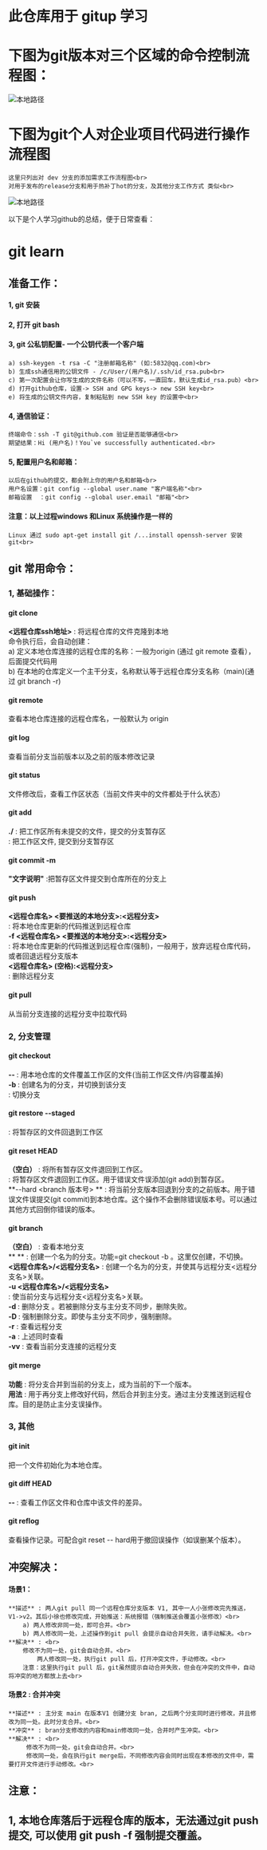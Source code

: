 # 此仓库用于 gitup 学习

# 下图为git版本对三个区域的命令控制流程图：
![本地路径](./picture/flow_chart.png "md图片插入")

# 下图为git个人对企业项目代码进行操作流程图
	这里只列出对 dev 分支的添加需求工作流程图<br>
	对用于发布的release分支和用于热补丁hot的分支，及其他分支工作方式 类似<br>
![本地路径](./picture/branch_management_chart.png "md图片插入")


以下是个人学习github的总结，便于日常查看：

# git learn

## 准备工作：
#### 1, git 安装
#### 2, 打开 git bash
#### 3, git 公私钥配置- 一个公钥代表一个客户端
	a) ssh-keygen -t rsa -C "注册邮箱名称" (如:5832@qq.com)<br>
	b) 生成ssh通信用的公钥文件 - /c/User/(用户名)/.ssh/id_rsa.pub<br>
	c) 第一次配置会让你写生成的文件名称（可以不写，一直回车，默认生成id_rsa.pub）<br>
	d) 打开github仓库，设置-> SSH and GPG keys-> new SSH key<br>
	e) 将生成的公钥文件内容，复制粘贴到 new SSH key 的设置中<br>
#### 4, 通信验证：
	终端命令：ssh -T git@github.com 验证是否能够通信<br>
	期望结果：Hi (用户名)！You`ve successfully authenticated.<br>
#### 5, 配置用户名和邮箱：
	以后在github的提交，都会附上你的用户名和邮箱<br>
	用户名设置：git config --global user.name "客户端名称"<br>
	邮箱设置  ：git config --global user.email "邮箱"<br>
#### 注意：以上过程windows 和Linux 系统操作是一样的
	Linux 通过 sudo apt-get install git /...install openssh-server 安装git<br>


## git 常用命令：
### 1, 基础操作：
#### git clone 
**<远程仓库ssh地址>** : 将远程仓库的文件克隆到本地<br>
命令执行后，会自动创建：<br>
a) 定义本地仓库连接的远程仓库的名称：一般为origin (通过 git remote 查看），后面提交代码用<br>
b) 在本地的仓库定义一个主干分支，名称默认等于远程仓库分支名称（main)(通过 git branch -r)<br>
#### git remote	
查看本地仓库连接的远程仓库名，一般默认为 origin<br>
#### git log	
查看当前分支当前版本以及之前的版本修改记录<br>
#### git status	
文件修改后，查看工作区状态（当前文件夹中的文件都处于什么状态）<br>
#### git add	
**./**		: 把工作区所有未提交的文件，提交的分支暂存区<br>
**<file>**	: 把工作区文件<file>, 提交到分支暂存区<br>
#### git commit -m 
**"文字说明"**	:把暂存区文件提交到仓库所在的分支上<br>
#### git push 
**<远程仓库名> <要推送的本地分支>:<远程分支><br>**    	: 将本地仓库更新的代码推送到远程仓库<br>
**-f <远程仓库名> <要推送的本地分支>:<远程分支> <br>**	: 将本地仓库更新的代码推送到远程仓库(强制)，一般用于，放弃远程仓库代码，或者回退远程分支版本<br>
**<远程仓库名> (空格):<远程分支><br>**		: 删除远程分支<br>
#### git pull	
从当前分支连接的远程分支中拉取代码<br>

### 2, 分支管理
#### git checkout 
**-- <filename>** 	: 用本地仓库的文件覆盖工作区的文件(当前工作区文件/内容覆盖掉)<br>
**-b <name>**     	: 创建名为<name>的分支，并切换到该分支<br>
**<branch name>** 	: 切换分支<br>
#### git restore --staged
**<filename>**    	: 将暂存区的文件回退到工作区<br>
#### git reset HEAD
**（空白）**			: 将所有暂存区文件退回到工作区。<br>
**<file>**			: 将暂存区文件<file>退回到工作区。用于错误文件误添加(git add)到暂存区。<br>
**--hard <branch 版本号> **	: 将当前分支版本回退到分支的之前版本。用于错误文件误提交(git commit)到本地仓库。这个操作不会删除错误版本号。可以通过其他方式回倒你错误的版本。<br>
#### git branch 
**（空白）**  				: 查看本地分支<br>
**<name> **				: 创建一个名为<name>的分支。功能=git checkout -b <name>。这里仅创建，不切换。<br>
**<name> <远程仓库名>/<远程分支名>** 	: 创建一个名为<name>的分支，并使其与远程分支<远程分支名>关联。<br>
**-u <远程仓库名>/<远程分支名> <br>**	: 使当前分支与远程分支<远程分支名>关联。<br>
**-d <branch name>**			: 删除分支 <branch name>。若被删除分支与主分支不同步，删除失败。<br>
**-D <branch name>**			: 强制删除分支<branch name >。即使与主分支不同步，强制删除。<br>
**-r**     				: 查看远程分支<br>
**-a**     				: 上述同时查看<br>
**-vv**    				: 查看当前分支连接的远程分支<br>
#### git merge <branch name> 
**功能** 	: 将分支<branch name>合并到当前的分支上，成为当前的下一个版本。<br>
**用法**	: 用于再分支上修改好代码，然后合并到主分支。通过主分支推送到远程仓库。目的是防止主分支误操作。<br>

### 3, 其他
#### git init		
把一个文件初始化为本地仓库。<br>
#### git diff HEAD 
**-- <file>**	: 查看工作区文件和仓库中该文件的差异。<br>
#### git reflog 
查看操作记录。可配合git reset -- hard用于撤回误操作（如误删某个版本）。<br>

## 冲突解决：
#### 场景1：
	**描述** : 两人git pull 同一个远程仓库分支版本 V1, 其中一人小张修改完先推送，V1->v2。其后小徐也修改完成，开始推送：系统报错（强制推送会覆盖小张修改）<br>
		a) 两人修改非同一处，即可合并。<br>
		b) 两人修改同一处，上述操作到git pull 会提示自动合并失败，请手动解决。<br>
  	**解决** : <br>
   		修改不为同一处，git会自动合并。<br>
     		两人修改同一处，执行git pull 后，打开冲突文件，手动修改。<br>
   		注意：这里执行git pull 后，git虽然提示自动合并失败，但会在冲突的文件中，自动将冲突的地方都放上去<br>

#### 场景2 : 合并冲突
	**描述** : 主分支 main 在版本V1 创建分支 bran, 之后两个分支同时进行修改，并且修改为同一处。此时分支合并。<br>
	**冲突** : bran分支修改的内容和main修改同一处，合并时产生冲突。<br>
	**解决** : <br>
	     修改不为同一处，git会自动合并。<br>
	     修改同一处，会在执行git merge后，不同修改内容会同时出现在本修改的文件中，需要打开文件进行手动修改。<br>


## 注意：
1, 本地仓库落后于远程仓库的版本，无法通过git push 提交, 可以使用 git push -f 强制提交覆盖。<br>
-
